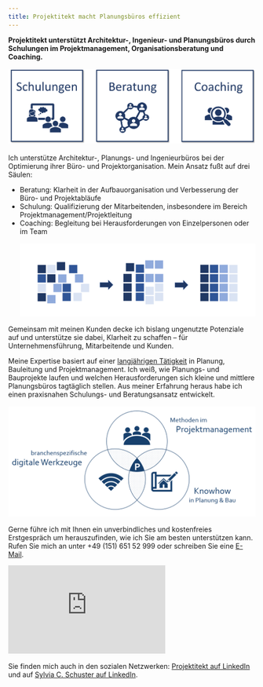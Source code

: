 ```yaml
---
title: Projektitekt macht Planungsbüros effizient
---
```


**Projektitekt unterstützt Architektur-, Ingenieur- und Planungsbüros durch Schulungen im Projektmanagement, Organisationsberatung und Coaching.**<br><br>
![Das Angebot von Projektitekt: Schulungen, Beratung und Coaching](/contents/index/schulung-beratung-coaching.png)<br><br>
Ich unterstütze Architektur-, Planungs- und Ingenieurbüros bei der Optimierung ihrer Büro- und Projektorganisation. Mein Ansatz fußt auf drei Säulen:
- Beratung: Klarheit in der Aufbauorganisation und Verbesserung der Büro- und Projektabläufe
- Schulung: Qualifizierung der Mitarbeitenden, insbesondere im Bereich Projektmanagement/Projektleitung
- Coaching: Begleitung bei Herausforderungen von Einzelpersonen oder im Team<br><br>
![Klarheit durch geregelte Abläufe](/contents/index/struktur-prozess_2.png)

Gemeinsam mit meinen Kunden decke ich bislang ungenutzte Potenziale auf und unterstütze sie dabei, Klarheit zu schaffen – für Unternehmensführung, Mitarbeitende und Kunden. 

Meine Expertise basiert auf einer [langjährigen Tätigkeit](/vita) in Planung, Bauleitung und Projektmanagement. Ich weiß, wie Planungs- und Bauprojekte laufen und welchen Herausforderungen sich kleine und mittlere Planungsbüros tagtäglich stellen. Aus meiner Erfahrung heraus habe ich einen praxisnahen Schulungs- und Beratungsansatz entwickelt. <br><br>
![USP Projektitekt](/contents/USP_Projektitekt.PNG) <br>

Gerne führe ich mit Ihnen ein unverbindliches und kostenfreies Erstgespräch um herauszufinden, wie ich Sie am besten unterstützen kann.
<br>Rufen Sie mich an unter +49 (151) 651 52 999 oder schreiben Sie eine [E-Mail](mailto:mail@projektitekt.de).

<p><iframe width="320" height="180" src="https://www.youtube.com/embed/JN1gATa_G5c?si=nsBPEHPFycqjPiAK" title="YouTube video player" frameborder="0" allow="accelerometer; autoplay; clipboard-write; encrypted-media; gyroscope; picture-in-picture; web-share" referrerpolicy="strict-origin-when-cross-origin" allowfullscreen></iframe></p>

Sie finden mich auch in den sozialen Netzwerken:
[Projektitekt auf LinkedIn](https://www.linkedin.com/company/projektitekt)<br> und auf [Sylvia C. Schuster auf LinkedIn](https://www.linkedin.com/in/sylvia-c-schuster/).

